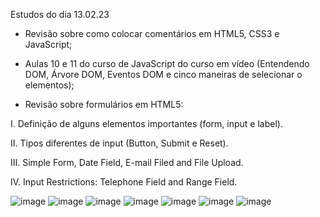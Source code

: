 Estudos do dia 13.02.23

- Revisão sobre como colocar comentários em HTML5, CSS3 e JavaScript;

- Aulas 10 e 11 do curso de JavaScript do curso em vídeo (Entendendo DOM, Árvore DOM, Eventos DOM e cinco maneiras de selecionar o elementos); 

- Revisão sobre formulários em HTML5:

 
I. Definição de alguns elementos importantes (form, input e label).

II. Tipos diferentes de input (Button, Submit e Reset).

III. Simple Form, Date Field, E-mail Filed and File Upload.

IV. Input Restrictions: Telephone Field and Range Field.


![image](https://user-images.githubusercontent.com/106722825/218592664-9580e595-8edb-4129-87e4-c0dfcd4097c3.png)
![image](https://user-images.githubusercontent.com/106722825/218592803-ed7c0f09-ae18-498d-a8c8-ca47d47b5b0e.png)
![image](https://user-images.githubusercontent.com/106722825/218592855-d3765a45-aec7-41ed-8fce-594e42e9da39.png)
![image](https://user-images.githubusercontent.com/106722825/218592896-1e018151-4336-4214-be11-c8a831bd0fef.png)
![image](https://user-images.githubusercontent.com/106722825/218592940-652d8471-5092-4ea9-9b2a-b30d8337095e.png)
![image](https://user-images.githubusercontent.com/106722825/218593005-81d04ea4-7baf-42fd-b5ce-489e71798018.png)
![image](https://user-images.githubusercontent.com/106722825/218593205-59bbd71e-3c7a-4e13-9878-0810118dc64b.png)

